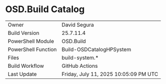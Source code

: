 ﻿# OSD.Build Catalog

| | |
|-|-|
| Owner | David Segura |
| Build Version | 25.7.11.4 |
| PowerShell Module | OSD.Build |
| PowerShell Function | Build-OSDCatalogHPSystem |
| Files | build-system.* |
| Build Workflow | GitHub Actions |
| Last Update | Friday, July 11, 2025 10:05:09 PM UTC |
